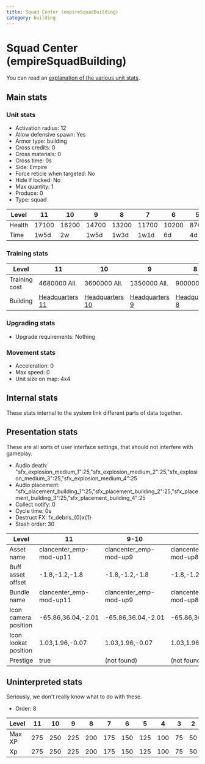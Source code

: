 ```yaml
---
title: Squad Center (empireSquadBuilding)
category: building
---
```


# Squad Center (empireSquadBuilding)

You can read an [explanation  of the various unit stats](unitexplained.md).

## Main stats

### Unit stats

  * Activation radius: 12
  * Allow defensive spawn: Yes
  * Armor type: building
  * Cross credits: 0
  * Cross materials: 0
  * Cross time: 0s
  * Side: Empire
  * Force reticle when targeted: No
  * Hide if locked: No
  * Max quantity: 1
  * Produce: 0
  * Type: squad

|Level |11   |10   |9    |8    |7    |6    |5   |4   |3   |2   |1   |
|------|-----|-----|-----|-----|-----|-----|----|----|----|----|----|
|Health|17100|16200|14700|13200|11700|10200|8700|7200|5400|4500|3000|
|Time  |1w5d |2w   |1w5d |1w3d |1w1d |6d   |4d  |1d  |4h  |1h  |0s  |


### Training stats

|Level        |11                              |10                              |9                              |8                              |7                              |6                              |5                              |4                              |3                              |2                              |1                              |
|-------------|--------------------------------|--------------------------------|-------------------------------|-------------------------------|-------------------------------|-------------------------------|-------------------------------|-------------------------------|-------------------------------|-------------------------------|-------------------------------|
|Training cost|4680000 All.                    |3600000 All.                    |1350000 All.                   |900000 All.                    |750000 All.                    |275000 All.                    |135000 All.                    |45000 All.                     |9000 All.                      |3000 All.                      |Free                           |
|Building     |[Headquarters 11](empireHQ.html)|[Headquarters 10](empireHQ.html)|[Headquarters 9](empireHQ.html)|[Headquarters 8](empireHQ.html)|[Headquarters 7](empireHQ.html)|[Headquarters 6](empireHQ.html)|[Headquarters 5](empireHQ.html)|[Headquarters 4](empireHQ.html)|[Headquarters 3](empireHQ.html)|[Headquarters 2](empireHQ.html)|[Headquarters 1](empireHQ.html)|


### Upgrading stats

  * Upgrade requirements: Nothing

### Movement stats

  * Acceleration: 0
  * Max speed: 0
  * Unit size on map: 4x4

## Internal stats

These stats internal to the system link different parts of data together.


## Presentation stats

These are all sorts of user interface settings, that should not interfere with gameplay.

  * Audio death: "sfx_explosion_medium_1":25,"sfx_explosion_medium_2":25,"sfx_explosion_medium_3":25,"sfx_explosion_medium_4":25
  * Audio placement: "sfx_placement_building_1":25,"sfx_placement_building_2":25,"sfx_placement_building_3":25,"sfx_placement_building_4":25
  * Collect notify: 0
  * Cycle time: 0s
  * Destruct FX: fx_debris_{0}x{1}
  * Stash order: 30

|Level               |11                     |9-10                  |8                     |7                     |6                     |5                     |4                     |3                     |2                     |1                     |
|--------------------|-----------------------|----------------------|----------------------|----------------------|----------------------|----------------------|----------------------|----------------------|----------------------|----------------------|
|Asset name          |clancenter_emp-mod-up11|clancenter_emp-mod-up9|clancenter_emp-mod-up8|clancenter_emp-mod-up7|clancenter_emp-mod-up6|clancenter_emp-mod-up5|clancenter_emp-mod-up4|clancenter_emp-mod-up3|clancenter_emp-mod-up2|clancenter_emp-mod-up1|
|Buff asset offset   |-1.8,-1.2,-1.8         |-1.8,-1.2,-1.8        |-1.8,-1.2,-1.8        |-1.8,-1.2,-1.8        |-2,-0.2,-2            |-1.4,0,-1.4           |-1,0,-1               |-1,0,-1               |-1,0,-1               |-1,0,-1               |
|Bundle name         |clancenter_emp-mod-up11|clancenter_emp-mod-up9|clancenter_emp-mod-up8|clancenter_emp-mod-up7|clancenter_emp-mod-up6|clancenter_emp-mod-up5|clancenter_emp-mod-up4|clancenter_emp-mod-up3|clancenter_emp-mod-up2|clancenter_emp-mod-up1|
|Icon camera position|-65.86,36.04,-2.01     |-65.86,36.04,-2.01    |-65.86,36.04,-2.01    |-50.51,41.92,41.7     |-62.18,41.51,17.84    |-62.18,41.51,17.84    |-62.18,41.51,17.84    |-63.3,41.64,18.17     |-63.3,41.64,18.17     |-63.3,41.64,18.17     |
|Icon lookat position|1.03,1.96,-0.07        |1.03,1.96,-0.07       |1.03,1.96,-0.07       |0.28,1.29,-0.14       |0.48,1.8,-0.19        |0.48,1.8,-0.19        |0.48,1.8,-0.19        |0.28,1.34,-0.14       |0.28,1.34,-0.14       |0.28,1.34,-0.14       |
|Prestige            |true                   |(not found)           |(not found)           |(not found)           |(not found)           |(not found)           |(not found)           |(not found)           |(not found)           |(not found)           |


## Uninterpreted stats

Seriously, we don't really know what to do with these.

  * Order: 8

|Level |11 |10 |9  |8  |7  |6  |5  |4  |3 |2 |1 |
|------|---|---|---|---|---|---|---|---|--|--|--|
|Max XP|275|250|225|200|175|150|125|100|75|50|25|
|Xp    |275|250|225|200|175|150|125|100|75|50|25|


